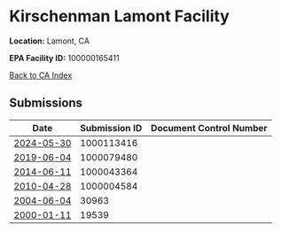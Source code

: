 # Kirschenman Lamont Facility

**Location:** Lamont, CA

**EPA Facility ID:** 100000165411

[Back to CA Index](../../index.md)

## Submissions

| Date | Submission ID | Document Control Number |
|------|--------------|-------------------------|
| [2024-05-30](submissions/1000113416.md) | 1000113416 |  |
| [2019-06-04](submissions/1000079480.md) | 1000079480 |  |
| [2014-06-11](submissions/1000043364.md) | 1000043364 |  |
| [2010-04-28](submissions/1000004584.md) | 1000004584 |  |
| [2004-06-04](submissions/30963.md) | 30963 |  |
| [2000-01-11](submissions/19539.md) | 19539 |  |
